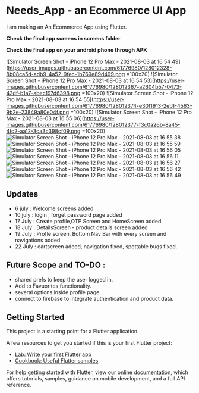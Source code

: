 # Needs_App - an Ecommerce UI App

I am making an An Ecommerce App using Flutter.

**Check the final app screens in screens folder**

**Check the final app on your android phone through APK**

![Simulator Screen Shot - iPhone 12 Pro Max - 2021-08-03 at 16 54 49](https://user-images.githubusercontent.com/61776980/128012328-8b08ca5d-adb9-4a52-9fec-1b769e89d499.png =100x20)
![Simulator Screen Shot - iPhone 12 Pro Max - 2021-08-03 at 16 54 53](https://user-images.githubusercontent.com/61776980/128012367-a2604b57-0473-42df-b1a7-abec197d6398.png =100x20)
![Simulator Screen Shot - iPhone 12 Pro Max - 2021-08-03 at 16 54 55](https://user-images.githubusercontent.com/61776980/128012374-e30f1913-2eb1-4563-9b2e-23849a80e04f.png =100x20)
![Simulator Screen Shot - iPhone 12 Pro Max - 2021-08-03 at 16 55 06](https://user-images.githubusercontent.com/61776980/128012377-f3c0a26b-8a45-4fc2-aa12-3ca3c398cf09.png =100x20)
![Simulator Screen Shot - iPhone 12 Pro Max - 2021-08-03 at 16 55 38](https://user-images.githubusercontent.com/61776980/128012379-2f171a5d-f2b5-4007-92d9-6ac094eec62e.png)
![Simulator Screen Shot - iPhone 12 Pro Max - 2021-08-03 at 16 55 59](https://user-images.githubusercontent.com/61776980/128012381-d2fd9b47-981f-4286-a5f9-c34bc63e4099.png)
![Simulator Screen Shot - iPhone 12 Pro Max - 2021-08-03 at 16 56 05](https://user-images.githubusercontent.com/61776980/128012383-6fc414fd-1400-4780-9fe9-6c0d27a6f220.png)
![Simulator Screen Shot - iPhone 12 Pro Max - 2021-08-03 at 16 56 11](https://user-images.githubusercontent.com/61776980/128012385-4cf45bdb-c2b7-4ca0-be59-3bf201c6893d.png)
![Simulator Screen Shot - iPhone 12 Pro Max - 2021-08-03 at 16 56 27](https://user-images.githubusercontent.com/61776980/128012390-d2e75cec-03c5-4add-8a83-2b7730f3a538.png)
![Simulator Screen Shot - iPhone 12 Pro Max - 2021-08-03 at 16 56 42](https://user-images.githubusercontent.com/61776980/128012395-7b36ff8a-4b2e-43e3-9c86-9fd885d9e506.png)
![Simulator Screen Shot - iPhone 12 Pro Max - 2021-08-03 at 16 56 49](https://user-images.githubusercontent.com/61776980/128012398-70aa7e06-2f37-44b9-a793-0315b0f670bb.png)




## Updates
- 6 july : Welcome screens added
- 10 july : login , forget password page added
- 17 July : Create profile,OTP Screen and HomeScreen added
- 18 July : DetailsScreen - product details screen added 
- 19 July : Profle screen, Bottom Nav Bar with every screen and navigations added
- 22 July : cartscreen adeed, navigation fixed, spottable bugs fixed.


## Future Scope and TO-DO : 
- shared prefs to keep the user logged in.
- Add to Favuorites functionality.
- several options inside profile page.
- connect to firebase to integrate authentication and product data.

## Getting Started

This project is a starting point for a Flutter application.

A few resources to get you started if this is your first Flutter project:

- [Lab: Write your first Flutter app](https://flutter.dev/docs/get-started/codelab)
- [Cookbook: Useful Flutter samples](https://flutter.dev/docs/cookbook)

For help getting started with Flutter, view our
[online documentation](https://flutter.dev/docs), which offers tutorials,
samples, guidance on mobile development, and a full API reference.
